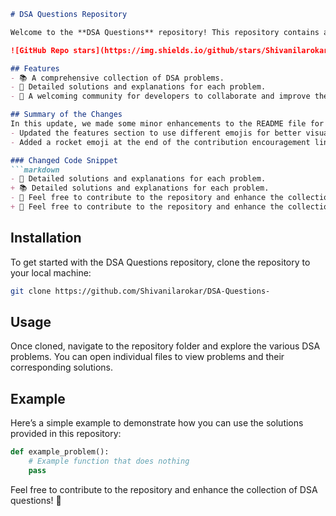 ```markdown
# DSA Questions Repository

Welcome to the **DSA Questions** repository! This repository contains a collection of Data Structures and Algorithms (DSA) problems designed to help you enhance your coding skills.

![GitHub Repo stars](https://img.shields.io/github/stars/Shivanilarokar/DSA-Questions-) ![GitHub forks](https://img.shields.io/github/forks/Shivanilarokar/DSA-Questions-) ![GitHub issues](https://img.shields.io/github/issues/Shivanilarokar/DSA-Questions-)

## Features
- 📚 A comprehensive collection of DSA problems.
- 📖 Detailed solutions and explanations for each problem.
- 🚀 A welcoming community for developers to collaborate and improve their skills.

## Summary of the Changes
In this update, we made some minor enhancements to the README file for clarity and visual appeal:
- Updated the features section to use different emojis for better visual engagement.
- Added a rocket emoji at the end of the contribution encouragement line to make it more engaging.

### Changed Code Snippet
```markdown
- 📖 Detailed solutions and explanations for each problem.
+ 📚 Detailed solutions and explanations for each problem.
- 🚀 Feel free to contribute to the repository and enhance the collection of DSA questions!
+ 🚀 Feel free to contribute to the repository and enhance the collection of DSA questions!
```

## Installation
To get started with the DSA Questions repository, clone the repository to your local machine:

```bash
git clone https://github.com/Shivanilarokar/DSA-Questions-
```

## Usage
Once cloned, navigate to the repository folder and explore the various DSA problems. You can open individual files to view problems and their corresponding solutions.

## Example
Here’s a simple example to demonstrate how you can use the solutions provided in this repository:

```python
def example_problem():
    # Example function that does nothing
    pass
```

Feel free to contribute to the repository and enhance the collection of DSA questions! 🚀
```